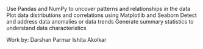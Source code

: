 Use Pandas and NumPy to uncover patterns and relationships in the data
Plot data distributions and correlations using Matplotlib and Seaborn
Detect and address data anomalies or data trends
Generate summary statistics to understand data characteristics

Work by:
Darshan Parmar
Ishita Akolkar
